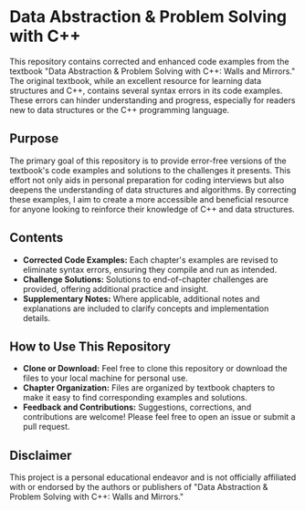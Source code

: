 # Data Abstraction & Problem Solving with C++

This repository contains corrected and enhanced code examples from the textbook "Data Abstraction & Problem Solving with C++: Walls and Mirrors." The original textbook, while an excellent resource for learning data structures and C++, contains several syntax errors in its code examples. These errors can hinder understanding and progress, especially for readers new to data structures or the C++ programming language.

## Purpose

The primary goal of this repository is to provide error-free versions of the textbook's code examples and solutions to the challenges it presents. This effort not only aids in personal preparation for coding interviews but also deepens the understanding of data structures and algorithms. By correcting these examples, I aim to create a more accessible and beneficial resource for anyone looking to reinforce their knowledge of C++ and data structures.

## Contents

- **Corrected Code Examples:** Each chapter's examples are revised to eliminate syntax errors, ensuring they compile and run as intended.
- **Challenge Solutions:** Solutions to end-of-chapter challenges are provided, offering additional practice and insight.
- **Supplementary Notes:** Where applicable, additional notes and explanations are included to clarify concepts and implementation details.

## How to Use This Repository

- **Clone or Download:** Feel free to clone this repository or download the files to your local machine for personal use.
- **Chapter Organization:** Files are organized by textbook chapters to make it easy to find corresponding examples and solutions.
- **Feedback and Contributions:** Suggestions, corrections, and contributions are welcome! Please feel free to open an issue or submit a pull request.

## Disclaimer

This project is a personal educational endeavor and is not officially affiliated with or endorsed by the authors or publishers of "Data Abstraction & Problem Solving with C++: Walls and Mirrors."
